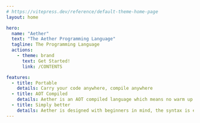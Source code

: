 ```yaml
---
# https://vitepress.dev/reference/default-theme-home-page
layout: home

hero:
  name: "Aether"
  text: "The Aether Programming Language"
  tagline: The Programming Language
  actions:
    - theme: brand
      text: Get Started!
      link: /CONTENTS

features:
  - title: Portable
    details: Carry your code anywhere, compile anywhere
  - title: AOT Compiled
    details: Aether is an AOT compiled language which means no warm up times, no interpretation and no setbacks
  - title: Simply better
    details: Aether is designed with beginners in mind, the syntax is easy to read and easy to learn with only 30 keywords!
---
```


